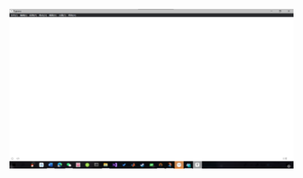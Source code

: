 ![image-20210605132235877](https://raw.githubusercontent.com/qingyan520/Cloud_img/master/img/image-20210605132235877.png)